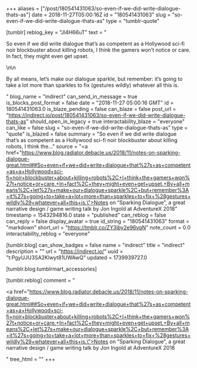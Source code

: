 +++
aliases = ["/post/180541431063/so-even-if-we-did-write-dialogue-thats-as"]
date = 2018-11-27T05:00:16Z
id = "180541431063"
slug = "so-even-if-we-did-write-dialogue-thats-as"
type = "tumblr-quote"

[tumblr]
reblog_key = "Jl4H66uT"
text = "<p>So even if we did write dialogue that&rsquo;s as competent as a Hollywood sci-fi noir blockbuster about killing robots, I think the gamers won&rsquo;t notice or care. In fact, they might even get upset.</p>\n\n<p>By all means, let&rsquo;s make our dialogue sparkle, but remember: it&rsquo;s going to take a lot more than sparkles to fix (gestures wildly) whatever all this is.</p>"
blog_name = "indirect"
can_send_in_message = true
is_blocks_post_format = false
date = "2018-11-27 05:00:16 GMT"
id = 180541431063.0
is_blaze_pending = false
can_blaze = false
post_url = "https://indirect.io/post/180541431063/so-even-if-we-did-write-dialogue-thats-as"
should_open_in_legacy = true
interactability_blaze = "everyone"
can_like = false
slug = "so-even-if-we-did-write-dialogue-thats-as"
type = "quote"
is_blazed = false
summary = "So even if we did write dialogue that’s as competent as a Hollywood sci-fi noir blockbuster about killing robots, I think the..."
source = "<a href=\"https://www.blog.radiator.debacle.us/2018/11/notes-on-sparking-dialogue-great.html##So+even+if+we+did+write+dialogue+that%27s+as+competent+as+a+Hollywood+sci-fi+noir+blockbuster+about+killing+robots%2C+I+think+the+gamers+won%27t+notice+or+care.+In+fact%2C+they+might+even+get+upset.+By+all+means%2C+let%27s+make+our+dialogue+sparkle%2C+but+remember%3A+it%27s+going+to+take+a+lot+more+than+sparkles+to+fix+%28gestures+wildly%29+whatever+all+this+is.\">Notes on &ldquo;Sparking Dialogue&rdquo;, a great narrative design / game writing talk by Jon Ingold at AdventureX 2018</a>"
timestamp = 1543294816.0
state = "published"
can_reblog = false
can_reply = false
display_avatar = true
id_string = "180541431063"
format = "markdown"
short_url = "https://tmblr.co/ZY3jby2e96vqN"
note_count = 0.0
interactability_reblog = "everyone"

[tumblr.blog]
can_show_badges = false
name = "indirect"
title = "indirect"
description = ""
url = "https://indirect.io/"
uuid = "t:PgyUJU3SA2Klwyt81UWAwQ"
updated = 1739939727.0

[tumblr.blog.tumblrmart_accessories]

[tumblr.reblog]
comment = "<p><a href=\"https://www.blog.radiator.debacle.us/2018/11/notes-on-sparking-dialogue-great.html##So+even+if+we+did+write+dialogue+that%27s+as+competent+as+a+Hollywood+sci-fi+noir+blockbuster+about+killing+robots%2C+I+think+the+gamers+won%27t+notice+or+care.+In+fact%2C+they+might+even+get+upset.+By+all+means%2C+let%27s+make+our+dialogue+sparkle%2C+but+remember%3A+it%27s+going+to+take+a+lot+more+than+sparkles+to+fix+%28gestures+wildly%29+whatever+all+this+is.\">Notes on “Sparking Dialogue”, a great narrative design / game writing talk by Jon Ingold at AdventureX 2018</a></p>"
tree_html = ""
+++
